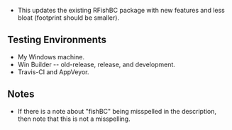 * This updates the existing RFishBC package with new features and less bloat (footprint should be smaller).

## Testing Environments
* My Windows machine.
* Win Builder -- old-release, release, and development.
* Travis-CI and AppVeyor.

## Notes
* If there is a note about "fishBC" being misspelled in the description, then note that this is not a misspelling.
